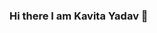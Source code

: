 ### Hi there I am Kavita Yadav 👋

<!--
**kavita1403/kavita1403** is a ✨ _special_ ✨ repository because its `README.md` (this file) appears on your GitHub profile.

Here are some ideas to get you started:

- 🔭 I am a pre-final year Electronics and Communications student at Indian institute Of Information technology, Ranchi. I am interested in Web-Development and Programming.

#### Languages and Tools:
- Programming - CPP, Python.
- Web Development - HTML, CSS, JavaScript, React.js(currently learning it), MySQL.
- Open Source Projects.
- ⚡ Fun fact: I am an athlete, sketching, I love travelling and new adventures. 
-->
 
